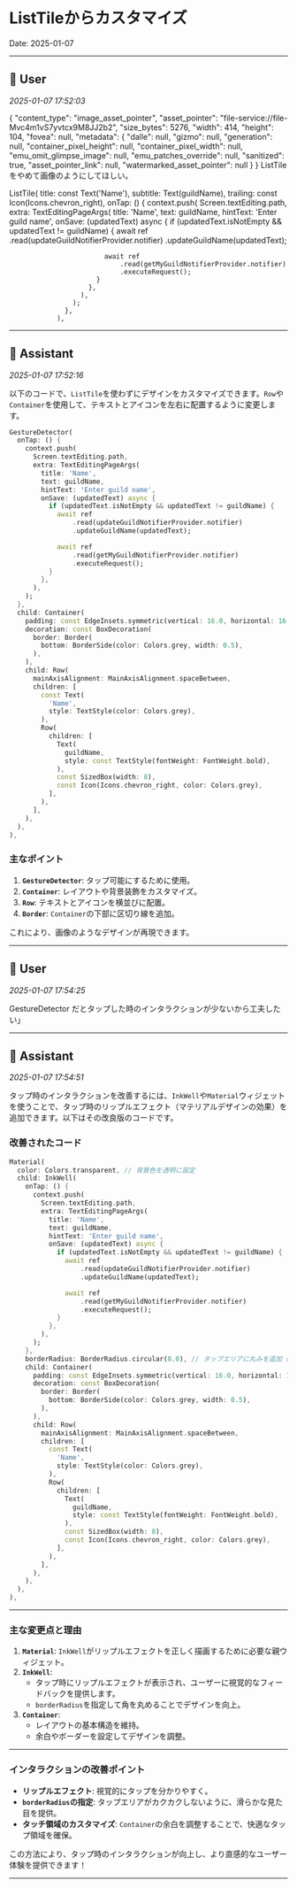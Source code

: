 # ListTileからカスタマイズ

Date: 2025-01-07

---

## 👤 User
*2025-01-07 17:52:03*

{
  "content_type": "image_asset_pointer",
  "asset_pointer": "file-service://file-Mvc4m1vS7yvtcx9M8JJ2b2",
  "size_bytes": 5276,
  "width": 414,
  "height": 104,
  "fovea": null,
  "metadata": {
    "dalle": null,
    "gizmo": null,
    "generation": null,
    "container_pixel_height": null,
    "container_pixel_width": null,
    "emu_omit_glimpse_image": null,
    "emu_patches_override": null,
    "sanitized": true,
    "asset_pointer_link": null,
    "watermarked_asset_pointer": null
  }
}
ListTileをやめて画像のようにしてほしい。


ListTile(
                  title: const Text('Name'),
                  subtitle: Text(guildName),
                  trailing: const Icon(Icons.chevron_right),
                  onTap: () {
                    context.push(
                      Screen.textEditing.path,
                      extra: TextEditingPageArgs(
                        title: 'Name',
                        text: guildName,
                        hintText: 'Enter guild name',
                        onSave: (updatedText) async {
                          if (updatedText.isNotEmpty &&
                              updatedText != guildName) {
                            await ref
                                .read(updateGuildNotifierProvider.notifier)
                                .updateGuildName(updatedText);

                            await ref
                                .read(getMyGuildNotifierProvider.notifier)
                                .executeRequest();
                          }
                        },
                      ),
                    );
                  },
                ),

---

## 🤖 Assistant
*2025-01-07 17:52:16*

以下のコードで、`ListTile`を使わずにデザインをカスタマイズできます。`Row`や`Container`を使用して、テキストとアイコンを左右に配置するように変更します。

```dart
GestureDetector(
  onTap: () {
    context.push(
      Screen.textEditing.path,
      extra: TextEditingPageArgs(
        title: 'Name',
        text: guildName,
        hintText: 'Enter guild name',
        onSave: (updatedText) async {
          if (updatedText.isNotEmpty && updatedText != guildName) {
            await ref
                .read(updateGuildNotifierProvider.notifier)
                .updateGuildName(updatedText);

            await ref
                .read(getMyGuildNotifierProvider.notifier)
                .executeRequest();
          }
        },
      ),
    );
  },
  child: Container(
    padding: const EdgeInsets.symmetric(vertical: 16.0, horizontal: 16.0),
    decoration: const BoxDecoration(
      border: Border(
        bottom: BorderSide(color: Colors.grey, width: 0.5),
      ),
    ),
    child: Row(
      mainAxisAlignment: MainAxisAlignment.spaceBetween,
      children: [
        const Text(
          'Name',
          style: TextStyle(color: Colors.grey),
        ),
        Row(
          children: [
            Text(
              guildName,
              style: const TextStyle(fontWeight: FontWeight.bold),
            ),
            const SizedBox(width: 8),
            const Icon(Icons.chevron_right, color: Colors.grey),
          ],
        ),
      ],
    ),
  ),
),
```

### 主なポイント
1. **`GestureDetector`**: タップ可能にするために使用。
2. **`Container`**: レイアウトや背景装飾をカスタマイズ。
3. **`Row`**: テキストとアイコンを横並びに配置。
4. **`Border`**: `Container`の下部に区切り線を追加。

これにより、画像のようなデザインが再現できます。

---

## 👤 User
*2025-01-07 17:54:25*

GestureDetector だとタップした時のインタラクションが少ないから工夫したい」

---

## 🤖 Assistant
*2025-01-07 17:54:51*

タップ時のインタラクションを改善するには、`InkWell`や`Material`ウィジェットを使うことで、タップ時のリップルエフェクト（マテリアルデザインの効果）を追加できます。以下はその改良版のコードです。

### 改善されたコード

```dart
Material(
  color: Colors.transparent, // 背景色を透明に設定
  child: InkWell(
    onTap: () {
      context.push(
        Screen.textEditing.path,
        extra: TextEditingPageArgs(
          title: 'Name',
          text: guildName,
          hintText: 'Enter guild name',
          onSave: (updatedText) async {
            if (updatedText.isNotEmpty && updatedText != guildName) {
              await ref
                  .read(updateGuildNotifierProvider.notifier)
                  .updateGuildName(updatedText);

              await ref
                  .read(getMyGuildNotifierProvider.notifier)
                  .executeRequest();
            }
          },
        ),
      );
    },
    borderRadius: BorderRadius.circular(8.0), // タップエリアに丸みを追加（必要に応じて調整）
    child: Container(
      padding: const EdgeInsets.symmetric(vertical: 16.0, horizontal: 16.0),
      decoration: const BoxDecoration(
        border: Border(
          bottom: BorderSide(color: Colors.grey, width: 0.5),
        ),
      ),
      child: Row(
        mainAxisAlignment: MainAxisAlignment.spaceBetween,
        children: [
          const Text(
            'Name',
            style: TextStyle(color: Colors.grey),
          ),
          Row(
            children: [
              Text(
                guildName,
                style: const TextStyle(fontWeight: FontWeight.bold),
              ),
              const SizedBox(width: 8),
              const Icon(Icons.chevron_right, color: Colors.grey),
            ],
          ),
        ],
      ),
    ),
  ),
),
```

---

### 主な変更点と理由

1. **`Material`**: `InkWell`がリップルエフェクトを正しく描画するために必要な親ウィジェット。
2. **`InkWell`**:
   - タップ時にリップルエフェクトが表示され、ユーザーに視覚的なフィードバックを提供します。
   - `borderRadius`を指定して角を丸めることでデザインを向上。
3. **`Container`**:
   - レイアウトの基本構造を維持。
   - 余白やボーダーを設定してデザインを調整。

---

### インタラクションの改善ポイント
- **リップルエフェクト**: 視覚的にタップを分かりやすく。
- **`borderRadius`の指定**: タップエリアがカクカクしないように、滑らかな見た目を提供。
- **タッチ領域のカスタマイズ**: `Container`の余白を調整することで、快適なタップ領域を確保。

この方法により、タップ時のインタラクションが向上し、より直感的なユーザー体験を提供できます！

---
